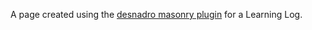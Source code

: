 A page created using the [desnadro masonry plugin](https://masonry.desandro.com/) for a Learning Log.
